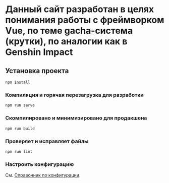 # Данный сайт разработан в целях понимания работы с фреймворком Vue, по теме gacha-система (крутки), по аналогии как в Genshin Impact

## Установка проекта
```
npm install
```

### Компиляция и горячая перезагрузка для разработки
```
npm run serve
```

### Скомпилировано и минимизировано для продакшена
```
npm run build
```

### Проверяет и исправляет файлы
```
npm run lint
```

### Настроить конфигурацию
См. [Справочник по конфигурации](https://cli.vuejs.org/config/).
